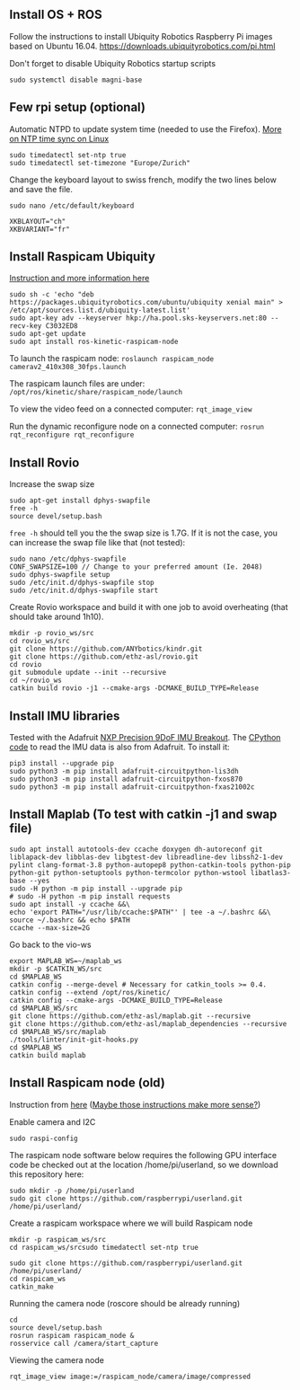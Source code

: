 ## Install OS + ROS

Follow the instructions to install Ubiquity Robotics Raspberry Pi images based on Ubuntu 16.04.
https://downloads.ubiquityrobotics.com/pi.html

Don't forget to disable Ubiquity Robotics startup scripts

```sudo systemctl disable magni-base```

## Few rpi setup (optional)

Automatic NTPD to update system time (needed to use the Firefox).
[More on NTP time sync on Linux](https://www.tecmint.com/synchronize-time-with-ntp-in-linux/)

```
sudo timedatectl set-ntp true
sudo timedatectl set-timezone "Europe/Zurich"
```

Change the keyboard layout to swiss french, modify the two lines below and save the file.

```
sudo nano /etc/default/keyboard
```

```
XKBLAYOUT="ch"
XKBVARIANT="fr"
```

## Install Raspicam Ubiquity

[Instruction and more information here](https://github.com/UbiquityRobotics/raspicam_node)

```
sudo sh -c 'echo "deb https://packages.ubiquityrobotics.com/ubuntu/ubiquity xenial main" > /etc/apt/sources.list.d/ubiquity-latest.list'
sudo apt-key adv --keyserver hkp://ha.pool.sks-keyservers.net:80 --recv-key C3032ED8
sudo apt-get update
sudo apt install ros-kinetic-raspicam-node
```

To launch the raspicam node: ```roslaunch raspicam_node camerav2_410x308_30fps.launch```

The raspicam launch files are under: ```/opt/ros/kinetic/share/raspicam_node/launch```

To view the video feed on a connected computer: ```rqt_image_view```

Run the dynamic reconfigure node on a connected computer: ```rosrun rqt_reconfigure rqt_reconfigure```

## Install Rovio

Increase the swap size

```
sudo apt-get install dphys-swapfile
free -h
source devel/setup.bash
```

```free -h``` should tell you the the swap size is 1.7G. If it is not the case, you can increase the swap file like that (not tested):

```
sudo nano /etc/dphys-swapfile
CONF_SWAPSIZE=100 // Change to your preferred amount (Ie. 2048)
sudo dphys-swapfile setup
sudo /etc/init.d/dphys-swapfile stop
sudo /etc/init.d/dphys-swapfile start
```

Create Rovio workspace and build it with one job to avoid overheating (that should take around 1h10).

```
mkdir -p rovio_ws/src
cd rovio_ws/src
git clone https://github.com/ANYbotics/kindr.git
git clone https://github.com/ethz-asl/rovio.git
cd rovio
git submodule update --init --recursive
cd ~/rovio_ws
catkin build rovio -j1 --cmake-args -DCMAKE_BUILD_TYPE=Release
```

## Install IMU libraries

Tested with the Adafruit [NXP Precision 9DoF IMU Breakout](https://learn.adafruit.com/nxp-precision-9dof-breakout/overview).
The [CPython code](https://learn.adafruit.com/nxp-precision-9dof-breakout/python-circuitpython) to read the IMU data is also from Adafruit.
To install it:

```
pip3 install --upgrade pip
sudo python3 -m pip install adafruit-circuitpython-lis3dh
sudo python3 -m pip install adafruit-circuitpython-fxos870
sudo python3 -m pip install adafruit-circuitpython-fxas21002c
```


## Install Maplab (To test with catkin -j1 and swap file)

```
sudo apt install autotools-dev ccache doxygen dh-autoreconf git liblapack-dev libblas-dev libgtest-dev libreadline-dev libssh2-1-dev pylint clang-format-3.8 python-autopep8 python-catkin-tools python-pip python-git python-setuptools python-termcolor python-wstool libatlas3-base --yes
sudo -H python -m pip install --upgrade pip
# sudo -H python -m pip install requests
sudo apt install -y ccache &&\
echo 'export PATH="/usr/lib/ccache:$PATH"' | tee -a ~/.bashrc &&\
source ~/.bashrc && echo $PATH
ccache --max-size=2G
```

Go back to the vio-ws

```
export MAPLAB_WS=~/maplab_ws
mkdir -p $CATKIN_WS/src
cd $MAPLAB_WS
catkin config --merge-devel # Necessary for catkin_tools >= 0.4.
catkin config --extend /opt/ros/kinetic/
catkin config --cmake-args -DCMAKE_BUILD_TYPE=Release
cd $MAPLAB_WS/src
git clone https://github.com/ethz-asl/maplab.git --recursive
git clone https://github.com/ethz-asl/maplab_dependencies --recursive
cd $MAPLAB_WS/src/maplab
./tools/linter/init-git-hooks.py
cd $MAPLAB_WS
catkin build maplab
```




## Install Raspicam node (old)

Instruction from [here](https://github.com/SamSpaulding/ros_raspberry_pi_zero)
([Maybe those instructions make more sense?](https://github.com/UbiquityRobotics/raspicam_node))

Enable camera and I2C

```sudo raspi-config```

The raspicam node software below requires the following GPU interface code be checked out at the location /home/pi/userland, so we download this repository here:

```
sudo mkdir -p /home/pi/userland
sudo git clone https://github.com/raspberrypi/userland.git /home/pi/userland/
```

Create a raspicam workspace where we will build Raspicam node

```
mkdir -p raspicam_ws/src
cd raspicam_ws/srcsudo timedatectl set-ntp true

sudo git clone https://github.com/raspberrypi/userland.git /home/pi/userland/
cd raspicam_ws
catkin_make
```

Running the camera node (roscore should be already running)

```
cd 
source devel/setup.bash
rosrun raspicam raspicam_node &
rosservice call /camera/start_capture
```

Viewing the camera node

```
rqt_image_view image:=/raspicam_node/camera/image/compressed
```
